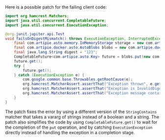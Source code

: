 Here is a possible patch for the failing client code:
```java
import org.hamcrest.Matchers;
import java.util.concurrent.CompletableFuture;
import java.util.concurrent.ExecutionException;

@org.junit.jupiter.api.Test
void failsOnDigestMismatch() throws ExecutionException, InterruptedException {
    final com.artipie.asto.memory.InMemoryStorage storage = new com.artipie.asto.memory.InMemoryStorage();
    final com.artipie.docker.asto.AstoBlobs blobs = new com.artipie.docker.asto.AstoBlobs(storage, new com.artipie.docker.asto.DefaultLayout(), new com.artipie.docker.RepoName.Simple("any"));
    final java.lang.String digest = "123";
    CompletableFuture<com.artipie.asto.Key> future = blobs.put(new com.artipie.docker.asto.CheckedBlobSource(new com.artipie.asto.Content.From("data".getBytes()), new com.artipie.docker.Digest.Sha256(digest)));
    future.get();
    try {
        future.get();
    } catch (ExecutionException e) {
        com.google.common.base.Throwables.getRootCause(e);
        org.hamcrest.MatcherAssert.assertThat("Exception thrown", e.getCause(), Matchers.notNullValue());
        org.hamcrest.MatcherAssert.assertThat("Exception is InvalidDigestException", e.getCause(), Matchers.instanceOf(com.artipie.docker.error.InvalidDigestException.class));
        org.hamcrest.MatcherAssert.assertThat("Exception message contains calculated digest", e.getCause().getMessage(), Matchers.stringContainsInOrder(new Object[]{"3a6eb0790f39ac87c94f3856b2dd2c5d110e6811602261a9a923d3bb23adc8b7", digest}));
    }
}
```
The patch fixes the error by using a different version of the `StringContains` matcher that takes a vararg of strings instead of a boolean and a string. The patch also simplifies the code by using `CompletableFuture.get()` to wait for the completion of the `put` operation, and by catching `ExecutionException` directly instead of handling the exception in a completion stage.